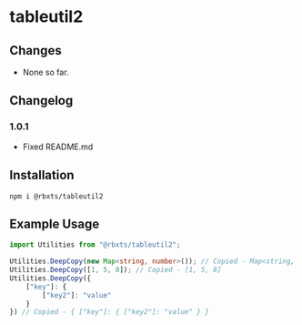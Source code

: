 # tableutil2

## Changes

* None so far.

## Changelog

### 1.0.1

- Fixed README.md

## Installation

`npm i @rbxts/tableutil2`

## Example Usage

```ts
import Utilities from "@rbxts/tableutil2";

Utilities.DeepCopy(new Map<string, number>()); // Copied - Map<string, number>
Utilities.DeepCopy([1, 5, 8]); // Copied - [1, 5, 8]
Utilities.DeepCopy({ 
    ["key"]: { 
        ["key2"]: "value"
    } 
}) // Copied - { ["key"]: { ["key2"]: "value" } }
```